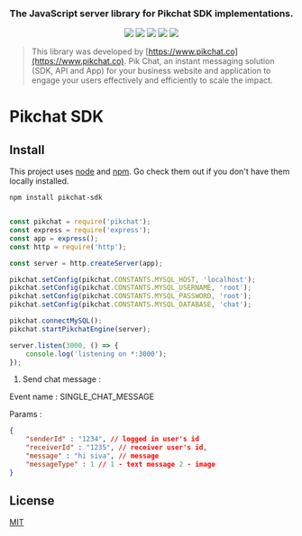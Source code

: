 <h3 align="center">The JavaScript server library for Pikchat SDK implementations.</h3>
 

<p align="center">
  <a href=""><img src="https://img.shields.io/github/license/sparkouttech/pikchat-sdk.svg" /></a>
  <a href=""><img src="https://img.shields.io/badge/standard--readme-OK-green.svg?style=flat-square" /></a>
  <a href=""><img src="https://img.shields.io/badge/npm-%3E%3D3.0.0-orange.svg?style=flat-square" /></a>
  <a href=""><img src="https://img.shields.io/badge/Node.js-%3E%3D10.0.0-orange.svg?style=flat-square" /></a>
  <a href="https://www.npmjs.com/package/pikchat-sdk"><img src="https://img.shields.io/npm/dm/pikchat-sdk.svg" /></a>
  <br>
</p>


> This library was developed by [https://www.pikchat.co](https://www.pikchat.co). Pik Chat, an instant messaging solution (SDK, API and App) for your business website and application to engage your users effectively and efficiently to scale the impact.

Pikchat SDK
==================================


## Install

This project uses [node](http://nodejs.org) and [npm](https://npmjs.com). Go check them out if you don't have them locally installed.

```sh
npm install pikchat-sdk
```

```javascript

const pikchat = require('pikchat');
const express = require('express');
const app = express();
const http = require('http');

const server = http.createServer(app);

pikchat.setConfig(pikchat.CONSTANTS.MYSQL_HOST, 'localhost');
pikchat.setConfig(pikchat.CONSTANTS.MYSQL_USERNAME, 'root');
pikchat.setConfig(pikchat.CONSTANTS.MYSQL_PASSWORD, 'root');
pikchat.setConfig(pikchat.CONSTANTS.MYSQL_DATABASE, 'chat');

pikchat.connectMySQL();
pikchat.startPikchatEngine(server);

server.listen(3000, () => {
    console.log('listening on *:3000');
});


```

1. Send chat message :

Event name : SINGLE_CHAT_MESSAGE

Params :

```json
{
    "senderId" : "1234", // logged in user's id
    "receiverId" : "1235", // receiver user's id,
    "message" : "hi siva", // message
    "messageType" : 1 // 1 - text message 2 - image 
}

```


## License

[MIT](/LICENSE)